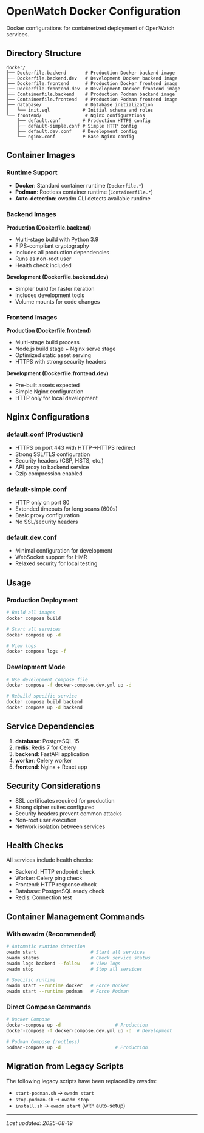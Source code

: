 # OpenWatch Docker Configuration

Docker configurations for containerized deployment of OpenWatch services.

## Directory Structure

```
docker/
├── Dockerfile.backend       # Production Docker backend image
├── Dockerfile.backend.dev   # Development Docker backend image  
├── Dockerfile.frontend      # Production Docker frontend image
├── Dockerfile.frontend.dev  # Development Docker frontend image
├── Containerfile.backend    # Production Podman backend image
├── Containerfile.frontend   # Production Podman frontend image
├── database/                # Database initialization
│   └── init.sql            # Initial schema and roles
└── frontend/                # Nginx configurations
    ├── default.conf        # Production HTTPS config
    ├── default-simple.conf # Simple HTTP config  
    ├── default.dev.conf    # Development config
    └── nginx.conf          # Base Nginx config
```

## Container Images

### Runtime Support
- **Docker**: Standard container runtime (`Dockerfile.*`)
- **Podman**: Rootless container runtime (`Containerfile.*`)
- **Auto-detection**: owadm CLI detects available runtime

### Backend Images

**Production (Dockerfile.backend)**
- Multi-stage build with Python 3.9
- FIPS-compliant cryptography
- Includes all production dependencies
- Runs as non-root user
- Health check included

**Development (Dockerfile.backend.dev)**
- Simpler build for faster iteration
- Includes development tools
- Volume mounts for code changes

### Frontend Images

**Production (Dockerfile.frontend)**
- Multi-stage build process
- Node.js build stage + Nginx serve stage
- Optimized static asset serving
- HTTPS with strong security headers

**Development (Dockerfile.frontend.dev)**
- Pre-built assets expected
- Simple Nginx configuration
- HTTP only for local development

## Nginx Configurations

### default.conf (Production)
- HTTPS on port 443 with HTTP->HTTPS redirect
- Strong SSL/TLS configuration
- Security headers (CSP, HSTS, etc.)
- API proxy to backend service
- Gzip compression enabled

### default-simple.conf
- HTTP only on port 80
- Extended timeouts for long scans (600s)
- Basic proxy configuration
- No SSL/security headers

### default.dev.conf
- Minimal configuration for development
- WebSocket support for HMR
- Relaxed security for local testing

## Usage

### Production Deployment
```bash
# Build all images
docker compose build

# Start all services
docker compose up -d

# View logs
docker compose logs -f
```

### Development Mode
```bash
# Use development compose file
docker compose -f docker-compose.dev.yml up -d

# Rebuild specific service
docker compose build backend
docker compose up -d backend
```

## Service Dependencies

1. **database**: PostgreSQL 15
2. **redis**: Redis 7 for Celery
3. **backend**: FastAPI application
4. **worker**: Celery worker
5. **frontend**: Nginx + React app

## Security Considerations

- SSL certificates required for production
- Strong cipher suites configured
- Security headers prevent common attacks
- Non-root user execution
- Network isolation between services

## Health Checks

All services include health checks:
- Backend: HTTP endpoint check
- Worker: Celery ping check
- Frontend: HTTP response check
- Database: PostgreSQL ready check
- Redis: Connection test

## Container Management Commands

### With owadm (Recommended)
```bash
# Automatic runtime detection
owadm start                    # Start all services
owadm status                   # Check service status
owadm logs backend --follow    # View logs
owadm stop                     # Stop all services

# Specific runtime
owadm start --runtime docker   # Force Docker
owadm start --runtime podman   # Force Podman
```

### Direct Compose Commands
```bash
# Docker Compose
docker-compose up -d                    # Production
docker-compose -f docker-compose.dev.yml up -d  # Development

# Podman Compose (rootless)
podman-compose up -d                    # Production
```

## Migration from Legacy Scripts

The following legacy scripts have been replaced by owadm:
- `start-podman.sh` → `owadm start`
- `stop-podman.sh` → `owadm stop`
- `install.sh` → `owadm start` (with auto-setup)

---
*Last updated: 2025-08-19*